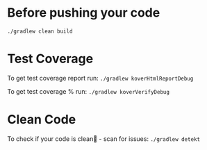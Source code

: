 # Before pushing your code

`./gradlew clean build`

# Test Coverage

To get test coverage report run:
`./gradlew koverHtmlReportDebug`

To get test coverage % run:
`./gradlew koverVerifyDebug`

# Clean Code

To check if your code is clean💅 - scan for issues:
`./gradlew detekt`
